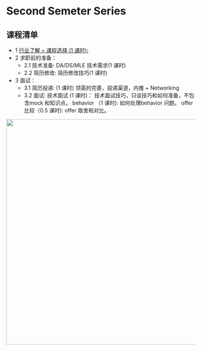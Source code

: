 # Second Semeter Series

## 课程清单
- 1 [行业了解 + 课程选择 (1 课时): ](https://github.com/Hexgram/tutorials/blob/master/2nd_semester/IMGS/intro_data_industry.png)
- 2 求职前的准备：
  - 2.1 技术准备: DA/DS/MLE 技术需求(1 课时)
  - 2.2 简历修改: 简历修改技巧(1 课时)
- 3 面试：
  - 3.1 简历投递: (1 课时) 
      领英的完善，投递渠道，内推 + Networking 
  - 3.2 面试: 
    技术面试 (1 课时)： 技术面试技巧，只谈技巧和如何准备，不包含mock 和知识点。
    behavior （1 课时): 如何处理behavior 问题。
    offer 比较（0.5 课时): offer 取舍和对比。
<img src="https://github.com/Hexgram/tutorials/blob/master/2nd_semester/IMGS/第二学期重点.png"  width="800" height="600">



  
